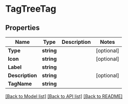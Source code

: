 # TagTreeTag

## Properties

Name | Type | Description | Notes
------------ | ------------- | ------------- | -------------
**Type** | **string** |  | [optional] 
**Icon** | **string** |  | [optional] 
**Label** | **string** |  | 
**Description** | **string** |  | [optional] 
**TagName** | **string** |  | 

[[Back to Model list]](../README.md#documentation-for-models) [[Back to API list]](../README.md#documentation-for-api-endpoints) [[Back to README]](../README.md)


